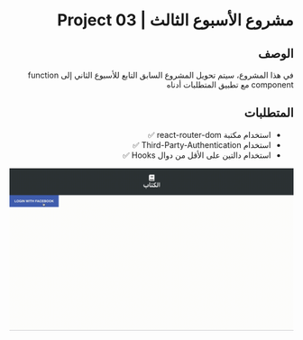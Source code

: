  <div dir="rtl">
  
# مشروع الأسبوع الثالث | Project 03 
## الوصف
في هذا المشروع، سيتم تحويل المشروع السابق التابع للأسبوع الثاني إلى function component مع تطبيق المتطلبات أدناه
## المتطلبات
- استخدام مكتبة react-router-dom ✅
- استخدام Third-Party-Authentication ✅
- استخدام دالتين على الأقل من دوال Hooks ✅

![Demo](Demo.gif)
  
</div>

